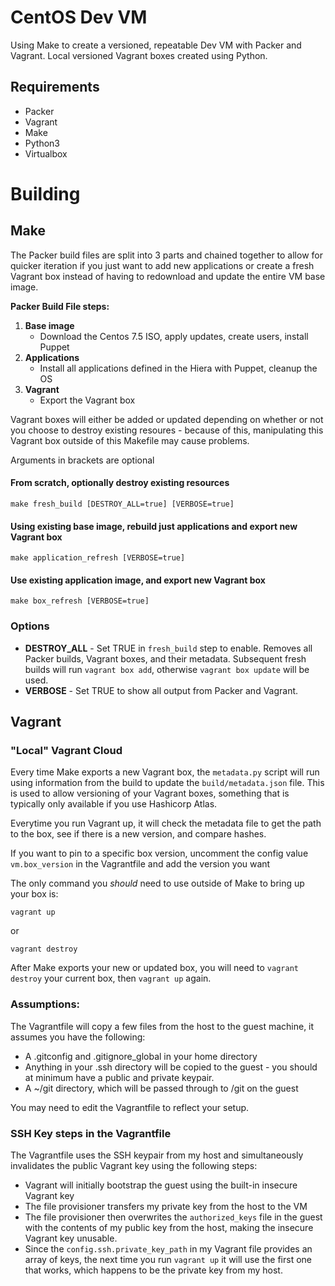 # CentOS Dev VM
Using Make to create a versioned, repeatable Dev VM with Packer and Vagrant. Local versioned Vagrant boxes created using Python.

## Requirements
* Packer
* Vagrant
* Make
* Python3
* Virtualbox

# Building
## Make
  
The Packer build files are split into 3 parts and chained together to allow for quicker iteration if you just want to add new applications or create a fresh Vagrant box instead of having to redownload and update the entire VM base image.

**Packer Build File steps:**

1. **Base image** 
   - Download the Centos 7.5 ISO, apply updates, create users, install Puppet
2. **Applications** 
   - Install all applications defined in the Hiera with Puppet, cleanup the OS
3. **Vagrant**
   - Export the Vagrant box

Vagrant boxes will either be added or updated depending on whether or not you choose to destroy existing resoures - because of this, manipulating this Vagrant box outside of this Makefile may cause problems.

Arguments in brackets are optional
#### From scratch, optionally destroy existing resources
```
make fresh_build [DESTROY_ALL=true] [VERBOSE=true]
```

#### Using existing base image, rebuild just applications and export new Vagrant box
```
make application_refresh [VERBOSE=true]
```

#### Use existing application image, and export new Vagrant box
```
make box_refresh [VERBOSE=true]
```

### Options
* **DESTROY_ALL** - Set TRUE in `fresh_build` step to enable.  Removes all Packer builds, Vagrant boxes, and their metadata.  Subsequent fresh builds will run `vagrant box add`, otherwise `vagrant box update` will be used.
* **VERBOSE** - Set TRUE to show all output from Packer and Vagrant.

## Vagrant
### "Local" Vagrant Cloud
Every time Make exports a new Vagrant box, the `metadata.py` script will run using information from the build to update the `build/metadata.json` file. This is used to allow versioning of your Vagrant boxes, something that is typically only available if you use Hashicorp Atlas.

Everytime you run Vagrant up, it will check the metadata file to get the path to the box, see if there is a new version, and compare hashes.  

If you want to pin to a specific box version, uncomment the config value `vm.box_version` in the Vagrantfile and add the version you want

The only command you _should_ need to use outside of Make to bring up your box is:
```
vagrant up
```
or
```
vagrant destroy
```

After Make exports your new or updated box, you will need to `vagrant destroy` your current box, then `vagrant up` again.

### Assumptions:
The Vagrantfile will copy a few files from the host to the guest machine, it assumes you have the following:
* A .gitconfig and .gitignore_global in your home directory
* Anything in your .ssh directory will be copied to the guest - you should at minimum have a public and private keypair.
* A ~/git directory, which will be passed through to /git on the guest

You may need to edit the Vagrantfile to reflect your setup.

### SSH Key steps in the Vagrantfile
The Vagrantfile uses the SSH keypair from my host and simultaneously invalidates the public Vagrant key using the following steps:

* Vagrant will initially bootstrap the guest using the built-in insecure Vagrant key
* The file provisioner transfers my private key from the host to the VM
* The file provisioner then overwrites the `authorized_keys` file in the guest with the contents of my public key from the host, making the insecure Vagrant key unusable.
* Since the `config.ssh.private_key_path` in my Vagrant file provides an array of keys, the next time you run `vagrant up` it will use the first one that works, which happens to be the private key from my host.
